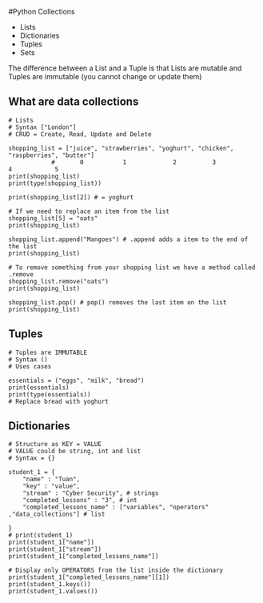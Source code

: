 #Python Collections 

- Lists
- Dictionaries 
- Tuples
- Sets

The difference between a List and a Tuple is that Lists are mutable and Tuples are immutable (you cannot change or update them)

## What are data collections

```
# Lists
# Syntax ["London"]
# CRUD = Create, Read, Update and Delete

shopping_list = ["juice", "strawberries", "yoghurt", "chicken", "raspberries", "butter"]
            #       0           1             2          3            4            5
print(shopping_list)
print(type(shopping_list))

print(shopping_list[2]) # = yoghurt

# If we need to replace an item from the list
shopping_list[5] = "oats"
print(shopping_list)

shopping_list.append("Mangoes") # .append adds a item to the end of the list
print(shopping_list)

# To remove something from your shopping list we have a method called .remove
shopping_list.remove("oats")
print(shopping_list)

shopping_list.pop() # pop() removes the last item on the list 
print(shopping_list)
```

## Tuples
```
# Tuples are IMMUTABLE
# Syntax ()
# Uses cases

essentials = ("eggs", "milk", "bread")
print(essentials)
print(type(essentials))
# Replace bread with yoghurt
```

## Dictionaries 

``` # What are dictionaries?
# Structure as KEY = VALUE
# VALUE could be string, int and list
# Syntax = {}

student_1 = {
    "name" : "Tuan",
    "key" : "value",
    "stream" : "Cyber Security", # strings
    "completed_lessons" : "3", # int
    "completed_lessons_name" : ["variables", "operators" ,"data_collections"] # list

}
# print(student_1)
print(student_1["name"])
print(student_1["stream"])
print(student_1["completed_lessons_name"])

# Display only OPERATORS from the list inside the dictionary
print(student_1["completed_lessons_name"][1])
print(student_1.keys())
print(student_1.values())
```
